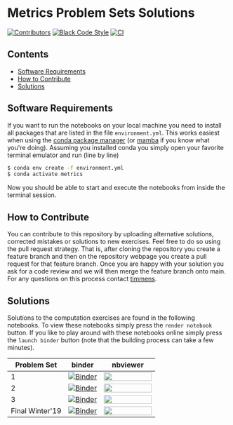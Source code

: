 # Metrics Problem Sets Solutions

[![Contributors][contributors-badge]][contributors-url]
[![Black Code Style][black-badge]][black-url]
[![CI][ci-badge]][ci-url]

## Contents

- [Software Requirements](#software-requirements)
- [How to Contribute](#how-to-contribute)
- [Solutions](#solutions)

## Software Requirements

If you want to run the notebooks on your local machine you need to install all packages
that are listed in the file ``environment.yml``. This works easiest when using the
[conda package manager](https://docs.conda.io/en/latest/) (or [mamba](https://github.com/mamba-org/mamba)
if you know what you're doing). Assuming you installed conda you simply open your
favorite terminal emulator and run (line by line)

```zsh
$ conda env create -f environment.yml
$ conda activate metrics
```

Now you should be able to start and execute the notebooks from inside the terminal
session.

## How to Contribute

You can contribute to this repository by uploading alternative solutions, corrected
mistakes or solutions to new exercises. Feel free to do so using the pull request
strategy. That is, after cloning the repository you create a feature branch and then on
the repository webpage you create a pull request for that feature branch. Once you are
happy with your solution you ask for a code review and we will then merge the feature
branch onto main. For any questions on this process contact [timmens](https://github.com/timmens).

## Solutions

Solutions to the computation exercises are found in the following notebooks. To view
these notebooks simply press the ``render notebook`` button. If you like to play around
with these notebooks online simply press the ``launch binder`` button (note that the
building process can take a few minutes).

| Problem Set | binder | nbviewer |
| ------------------| -- | -- |
| 1 | [![Binder][binder-badge]](https://mybinder.org/v2/gh/timmens/metrics_problems/main?filepath=handout4.ipynb) |  [<img src="https://raw.githubusercontent.com/jupyter/design/master/logos/Badges/nbviewer_badge.png"  width="109" height="20">](https://nbviewer.jupyter.org/github/timmens/metrics_problems/blob/main/handout4.ipynb?flush_cache=True )
| 2 | [![Binder][binder-badge]](https://mybinder.org/v2/gh/timmens/metrics_problems/main?filepath=handout5.ipynb) |  [<img src="https://raw.githubusercontent.com/jupyter/design/master/logos/Badges/nbviewer_badge.png"  width="109" height="20">](https://nbviewer.jupyter.org/github/timmens/metrics_problems/blob/main/handout5.ipynb?flush_cache=True )
| 3 | [![Binder][binder-badge]](https://mybinder.org/v2/gh/timmens/metrics_problems/main?filepath=handout6.ipynb) |  [<img src="https://raw.githubusercontent.com/jupyter/design/master/logos/Badges/nbviewer_badge.png"  width="109" height="20">](https://nbviewer.jupyter.org/github/timmens/metrics_problems/blob/main/handout6.ipynb?flush_cache=True )
| Final Winter'19 | [![Binder][binder-badge]](https://mybinder.org/v2/gh/timmens/metrics_problems/main?filepath=final_winter_2019.ipynb) |  [<img src="https://raw.githubusercontent.com/jupyter/design/master/logos/Badges/nbviewer_badge.png"  width="109" height="20">](https://nbviewer.jupyter.org/github/timmens/metrics_problems/blob/main/final_winter_2019.ipynb?flush_cache=True )

[nbviewer-badge]:https://raw.githubusercontent.com/jupyter/design/master/logos/Badges/nbviewer_badge.png
[binder-badge]:https://mybinder.org/badge_logo.svg
[contributors-badge]: https://img.shields.io/github/contributors/timmens/metrics_problems
[contributors-url]: https://github.com/timmens/metrics_problems/graphs/contributors
[black-badge]:https://img.shields.io/badge/code%20style-black-000000.svg
[black-url]:https://github.com/psf/black
[ci-badge]: https://github.com/timmens/metrics_problems/workflows/CI/badge.svg
[ci-url]: https://github.com/timmens/metrics_problems/actions?query=workflow%3ACI
